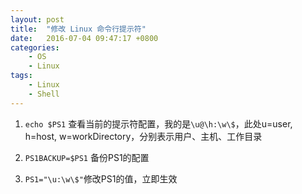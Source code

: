 ```yaml
---
layout: post
title:  "修改 Linux 命令行提示符"
date:   2016-07-04 09:47:17 +0800
categories:
    - OS
    - Linux
tags:
    - Linux
    - Shell
---
```


1. `echo $PS1` 查看当前的提示符配置，我的是`\u@\h:\w\$`，此处u=user, h=host, w=workDirectory，分别表示用户、主机、工作目录

2. `PS1BACKUP=$PS1` 备份PS1的配置

3. `PS1="\u:\w\$"`修改PS1的值，立即生效

<!-- more -->
